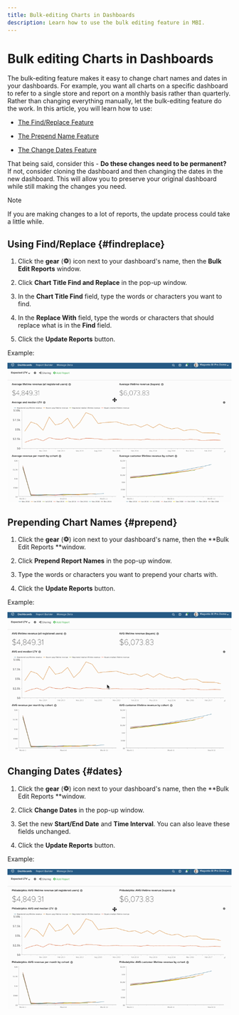 ```yaml
---
title: Bulk-editing Charts in Dashboards
description: Learn how to use the bulk editing feature in MBI.
---
```

# Bulk editing Charts in Dashboards

The bulk-editing feature makes it easy to change chart names and dates in your dashboards. For example, you want all charts on a specific dashboard to refer to a single store and report on a monthly basis rather than quarterly. Rather than changing everything manually, let the bulk-editing feature do the work. In this article, you will learn how to use:

* [The Find/Replace Feature](#findreplace)

* [The Prepend Name Feature](#prepend)

* [The Change Dates Feature](#dates)

That being said, consider this - **Do these changes need to be permanent?** If not, consider cloning the dashboard and then changing the dates in the new dashboard. This will allow you to preserve your original dashboard while still making the changes you need.

>[!NOTE]
>
>If you are making changes to a lot of reports, the update process could take a little while.

## Using Find/Replace {#findreplace}

1. Click the **gear** (![](../../assets/gear-icon.png)) icon next to your dashboard's name, then the **Bulk Edit Reports** window.

1. Click **Chart Title Find and Replace** in the pop-up window.

1. In the **Chart Title Find** field, type the words or characters you want to find.

1. In the **Replace With** field, type the words or characters that should replace what is in the **Find** field.

1. Click the **Update Reports** button.

Example:

![bulk edit](../../assets/bulk_edit.gif)

## Prepending Chart Names {#prepend}

1. Click the **gear** (![](../../assets/gear-icon.png)) icon next to your dashboard's name, then the **Bulk Edit Reports **window.

1. Click **Prepend Report Names** in the pop-up window.

1. Type the words or characters you want to prepend your charts with.

1. Click the **Update Reports** button.

Example:

![prepend](../../assets/prepend.gif)

## Changing Dates {#dates}

1. Click the **gear** (![](../../assets/gear-icon.png)) icon next to your dashboard's name, then the **Bulk Edit Reports **window.

1. Click **Change Dates** in the pop-up window.

1. Set the new **Start/End Date** and **Time Interval**. You can also leave these fields unchanged.

1. Click the **Update Reports** button.

Example:

![changing dates](../../assets/dates.gif)

